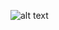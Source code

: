 ![alt text](https://github.com/[sidneyarcidiacono]/[sidneyarcidiacono]/blob/[main]/githubreadme.png?raw=true)
